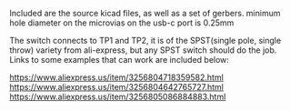 Included are the source kicad files, as well as a set of gerbers. minimum hole diameter on the microvias on the usb-c port is 0.25mm 

The switch connects to TP1 and TP2, it is of the SPST(single pole, single throw) variety from ali-express, but any SPST switch should do the job. Links to some examples that can work are included below:

https://www.aliexpress.us/item/3256804718359582.html
https://www.aliexpress.us/item/3256804642765727.html
https://www.aliexpress.us/item/3256805086884883.html
